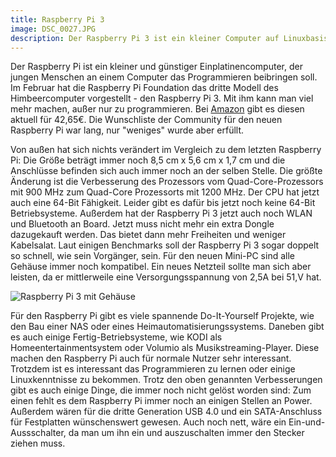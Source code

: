 ```yaml
---
title: Raspberry Pi 3
image: DSC_0027.JPG
description: Der Raspberry Pi 3 ist ein kleiner Computer auf Linuxbasis. Mit ihm lassen sich Roboter bauen und das das Programmiren erlernen. Hier erfährst du mehr!
---
```


Der Raspberry Pi ist ein kleiner und günstiger Einplatinencomputer, der jungen Menschen an einem Computer das Programmieren beibringen soll. Im Februar hat die Raspberry Pi Foundation das dritte Modell des Himbeercomputer vorgestellt - den Raspberry Pi 3. Mit ihm kann man viel mehr machen, außer nur zu programmieren. Bei [Amazon](https://www.amazon.de/Raspberry-Pi-3-Model-B/dp/B01CEFWQFA/ref=sr_1_4?s=computers&ie=UTF8&qid=1468125894&sr=1-4) gibt es diesen aktuell für 42,65€. Die Wunschliste der Community für den neuen Raspberry Pi war lang, nur "weniges" wurde aber erfüllt.

Von außen hat sich nichts verändert im Vergleich zu dem letzten Raspberry Pi: Die Größe beträgt immer noch 8,5 cm x 5,6 cm x 1,7 cm und die Anschlüsse befinden sich auch immer noch an der selben Stelle. Die größte Änderung ist die Verbesserung des Prozessors vom Quad-Core-Prozessors mit 900 MHz zum Quad-Core Prozessorts mit 1200 MHz. Der CPU hat jetzt auch eine 64-Bit Fähigkeit. Leider gibt es dafür bis jetzt noch keine 64-Bit Betriebsysteme. Außerdem hat der Raspberry Pi 3 jetzt auch noch WLAN und Bluetooth an Board. Jetzt muss nicht mehr ein extra Dongle dazugekauft werden. Das bietet dann mehr Freiheiten und weniger Kabelsalat. Laut einigen Benchmarks soll der Raspberry Pi 3 sogar doppelt so schnell, wie sein Vorgänger, sein. Für den neuen Mini-PC sind alle Gehäuse immer noch kompatibel. Ein neues Netzteil sollte man sich aber leisten, da er mittlerweile eine Versorgungsspannung von 2,5A bei 51,V hat.

![Raspberry Pi 3 mit Gehäuse](DSC_0043.JPG)

Für den Raspberry Pi gibt es viele spannende Do-It-Yourself Projekte, wie den Bau einer NAS oder eines Heimautomatisierungssystems. Daneben gibt es auch einige Fertig-Betriebsysteme, wie KODI als Homeentertainmentsystem oder Volumio als Musikstreaming-Player. Diese machen den Raspberry Pi auch für normale Nutzer sehr interessant. Trotzdem ist es interessant das Programmieren zu lernen oder einige Linuxkenntnisse zu bekommen. Trotz den oben genannten Verbesserungen gibt es auch einige Dinge, die immer noch nicht gelöst worden sind: Zum einen fehlt es dem Raspberry Pi immer noch an einigen Stellen an Power. Außerdem wären für die dritte Generation USB 4.0 und ein SATA-Anschluss für Festplatten wünschenswert gewesen. Auch noch nett, wäre ein Ein-und-Aussschalter, da man um ihn ein und auszuschalten immer den Stecker ziehen muss.

